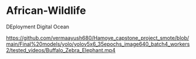 # African-Wildlife
DEployment Digital Ocean

https://github.com/vermaayush680/Hamoye_capstone_project_smote/blob/main/Final%20models/yolo/yolov5x6_35epochs_image640_batch4_workers2/tested_videos/Buffalo_Zebra_Elephant.mp4
